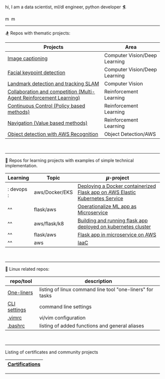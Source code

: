 hi, I am a data scientist, ml/dl engineer, python developer 🏄
<p>
<a href="https://www.linkedin.com/in/balazkocis/" target="blank"><img align="center" src="https://img.shields.io/badge/LinkedIn-0077B5?style=for-the-badge&logo=linkedin&logoColor=white" alt="me LinkedIn" height="16" /></a>
<a href="https://stackoverflow.com/users/2269826/b-kocis" target="blank"><img align="center" src="https://img.shields.io/badge/Stack_Overflow-FE7A16?style=for-the-badge&logo=stack-overflow&logoColor=white" alt="me on stackoverflow" height="16" /></a>
</p>


---
🏂 Repos with thematic projects: 

| Projects                                                                                                                                 | Area                          |
|------------------------------------------------------------------------------------------------------------------------------------------|-------------------------------|
| [Image captioning](https://github.com/bkocis/CVND_Pr_2_Image_captioning)                                                                 | Computer Vision/Deep Learning |
| [Facial keypoint detection](https://github.com/bkocis/CVND_Pr_1_Facial_Keypoint_Detection)                                               | Computer Vision/Deep Learning |
| [Landmark detection and tracking SLAM](https://github.com/bkocis/CVND_Pr_3_Landmark_detection_and_tracking_SLAM)                         | Computer Vision               |
| [Collaboration and competition (Multi-Agent Reinforcement Learning)](https://github.com/bkocis/DRLND_Pr_3_Collaboration_and_Competition) | Reinforcement Learning        |
| [Continuous Control (Policy based methods)](https://github.com/bkocis/DRLND_Pr_2_Continuous_Control)                                     | Reinforcement Learning        |
| [Navigation (Value based methods)](https://github.com/bkocis/DRLND_Pr_1_Navigation)                                                      | Reinforcement Learning        |
| [Object detection with AWS Recognition](https://github.com/bkocis/bertelsmann-dsml-group-projects)                                       | Object Detection/AWS          |

<br>

---
🎠 Repos for learning projects with examples of simple technical implementation.

| Learning   | Topic          | 𝝁-project                                                                                                                            |
|------------|----------------|--------------------------------------------------------------------------------------------------------------------------------------|
| : devops : | aws/Docker/EKS | [Deploying a Docker containerized Flask app on AWS Elastic Kubernetes Service](https://github.com/bkocis/CloudDevOps-ND-Capstone)    |
| ^^         | flask/aws      | [Operationalize ML app as Microservice](https://github.com/bkocis/CloudDevOps-ND-Operationalize-ML-Microservice)                     |
| ^^         | aws/flask/k8   | [Building and running flask app deployed on kubernetes cluster](https://github.com/bkocis/cloud-miniproject-01/tree/test-kubernetes) |
| ^^         | flask/aws      | [Flask app in microservice on AWS](https://github.com/bkocis/CloudDevOps-ND-Microservices-AWS)                                       |
| ^^         | aws            | [IaaC](https://github.com/bkocis/CloudDevOps-ND-Infrastructure-as-code)                                                              |

<br>

---
🐧 Linux related repos:

| repo/tool                                                        | description                                               |
|------------------------------------------------------------------|-----------------------------------------------------------|
| [One-liners](https://github.com/bkocis/one-liners)               | listing of linux command line tool "one-liners" for tasks |
| [CLI settings](https://github.com/bkocis/dotfiles)               | command line settings                                     |
| [.vimrc](https://github.com/bkocis/dotfiles/blob/master/vimrc)   | vi/vim configuration                                      |
| [.bashrc](https://github.com/bkocis/dotfiles/blob/master/bashrc) | listing of added functions and general aliases            |

<br>

-------

Listing of certificates and community projects 

| [Cartifications](https://github.com/bkocis/certificates) |
|----------------------------------------------------------|

____

